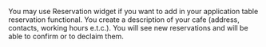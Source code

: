 You may use Reservation widget if you want to add in your application table reservation functional. 
You create a description of your cafe (address, contacts, working hours e.t.c.). You will see new 
reservations and will be able to confirm or to declaim them.